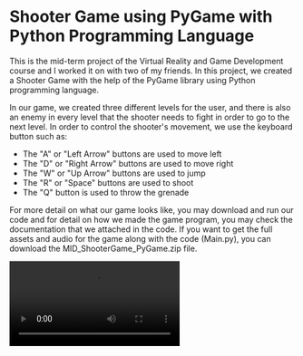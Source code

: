 # Shooter Game using PyGame with Python Programming Language
This is the mid-term project of the Virtual Reality and Game Development course and I worked it on with two of my friends. In this project, we created a Shooter Game with the help of the PyGame library using Python programming language. 

In our game, we created three different levels for the user, and there is also an enemy in every level that the shooter needs to fight in order to go to the next level. In order to control the shooter's movement, we use the keyboard button such as:
- The "A" or "Left Arrow" buttons are used to move left
- The "D" or "Right Arrow" buttons are used to move right
- The "W" or "Up Arrow" buttons are used to jump
- The "R" or "Space" buttons are used to shoot
- The "Q" button is used to throw the grenade

For more detail on what our game looks like, you may download and run our code and for detail on how we made the game program, you may check the documentation that we attached in the code. If you want to get the full assets and audio for the game along with the code (Main.py), you can download the MID_ShooterGame_PyGame.zip file.

![](ShootGame.mp4)
